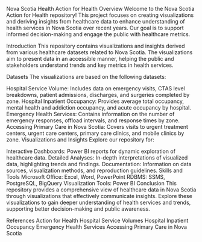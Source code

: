 Nova Scotia Health Action for Health
Overview
Welcome to the Nova Scotia Action for Health repository! This project focuses on creating visualizations and deriving insights from healthcare data to enhance understanding of health services in Nova Scotia over recent years. Our goal is to support informed decision-making and engage the public with healthcare metrics.

Introduction
This repository contains visualizations and insights derived from various healthcare datasets related to Nova Scotia. The visualizations aim to present data in an accessible manner, helping the public and stakeholders understand trends and key metrics in health services.

Datasets
The visualizations are based on the following datasets:

Hospital Service Volume: Includes data on emergency visits, CTAS level breakdowns, patient admissions, discharges, and surgeries completed by zone.
Hospital Inpatient Occupancy: Provides average total occupancy, mental health and addiction occupancy, and acute occupancy by hospital.
Emergency Health Services: Contains information on the number of emergency responses, offload intervals, and response times by zone.
Accessing Primary Care in Nova Scotia: Covers visits to urgent treatment centers, urgent care centers, primary care clinics, and mobile clinics by zone.
Visualizations and Insights
Explore our repository for:

Interactive Dashboards: Power BI reports for dynamic exploration of healthcare data.
Detailed Analyses: In-depth interpretations of visualized data, highlighting trends and findings.
Documentation: Information on data sources, visualization methods, and reproduction guidelines.
Skills and Tools
Microsoft Office: Excel, Word, PowerPoint
RDBMS: SSMS, PostgreSQL, BigQuery
Visualization Tools: Power BI
Conclusion
This repository provides a comprehensive view of healthcare data in Nova Scotia through visualizations that effectively communicate insights. Explore these visualizations to gain deeper understanding of health services and trends, supporting better decision-making and public awareness.

References
Action for Health
Hospital Service Volumes
Hospital Inpatient Occupancy
Emergency Health Services
Accessing Primary Care in Nova Scotia

